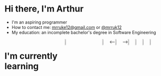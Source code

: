 <link rel="stylesheet" type='text/css' href="https://cdn.jsdelivr.net/gh/devicons/devicon@latest/devicon.min.css" />
          

<h1>Hi there, I'm Arthur</h1>

<ul>
  <li>I'm an aspiring programmer</li>
  <li>How to contact me: <a href="mailto:mrruke12@gmail.com">mrruke12@gmail.com</a> or <a href="https://www.instagram.com/mrruk12" target="_blank">@mrruk12</a></li>
  <li>My education: an incomplete bachelor's degree in Software Engineering</li>
</ul>
<div align="left" style="display: flex;">
<h1>I'm currently learning</h1>
<img src="https://cdn.jsdelivr.net/gh/devicons/devicon@latest/icons/csharp/csharp-original.svg" width="7%" style="margin-right: 100px;" />
<img src="https://cdn.jsdelivr.net/gh/devicons/devicon@latest/icons/dot-net/dot-net-plain-wordmark.svg" width="7%" />
<--<img src="https://cdn.jsdelivr.net/gh/devicons/devicon@latest/icons/cplusplus/cplusplus-original.svg" width="7%" />-->
<img src="https://cdn.jsdelivr.net/gh/devicons/devicon@latest/icons/github/github-original.svg" width="7%" />
<img src="https://cdn.jsdelivr.net/gh/devicons/devicon@latest/icons/javascript/javascript-original.svg" width="7%" />
<img src="https://cdn.jsdelivr.net/gh/devicons/devicon@latest/icons/html5/html5-original.svg" width="7%" />
<img src="https://cdn.jsdelivr.net/gh/devicons/devicon@latest/icons/css3/css3-original.svg" width="7%" />
</div>
</div>

 
<!--
**mrruke12/mrruke12** is a ✨ _special_ ✨ repository because its `README.md` (this file) appears on your GitHub profile.

Here are some ideas to get you started:

- 🔭 I’m currently working on ...
- 🌱 I’m currently learning ...
- 👯 I’m looking to collaborate on ...
- 🤔 I’m looking for help with ...
- 💬 Ask me about ...
- 📫 How to reach me: ...
- 😄 Pronouns: ...
- ⚡ Fun fact: ...
-->

